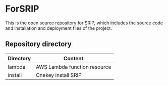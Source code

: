 # ForSRIP

This is the open source repository for SRIP, which includes the source code and installation and deployment files of the project.

## Repository directory 

| Directory | Content |
| --------- | -----|
| lambda  | AWS Lambda function resource |
| install     |  Onekey install SRIP |
